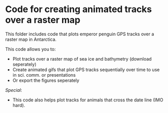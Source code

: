 # Code for creating animated tracks over a raster map

This folder includes code that plots emperor penguin GPS tracks over a raster map in Antarctica.

This code allows you to:
- Plot tracks over a raster map of sea ice and bathymetry (download seperately)
- Create animated gifs that plot GPS tracks sequentially over time to use in sci. comm. or presentations
- Or export the figures seperately

*Special*:
- This code also helps plot tracks for animals that cross the date line (IMO hard).
